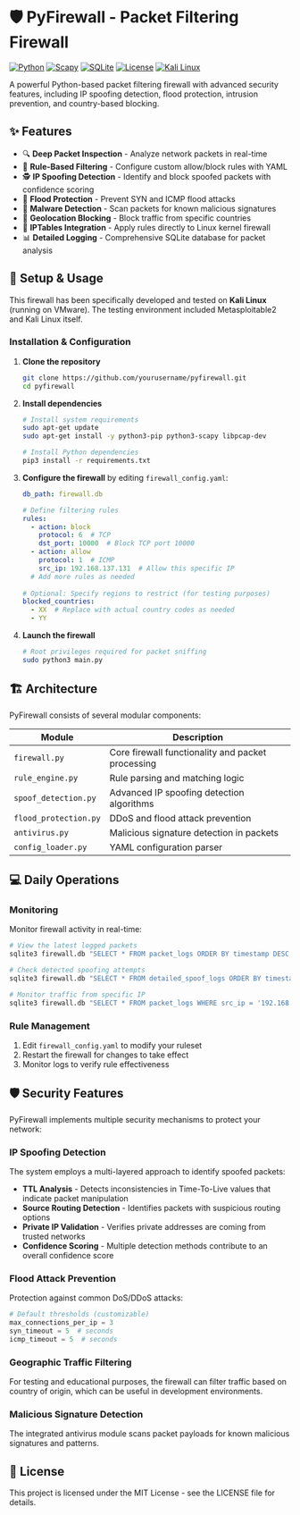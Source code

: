 # 🛡️ PyFirewall - Packet Filtering Firewall

[![Python](https://img.shields.io/badge/Python-3.7%2B-blue?style=for-the-badge&logo=python)](https://www.python.org/)
[![Scapy](https://img.shields.io/badge/Scapy-2.4.5-orange?style=for-the-badge&logo=python)](https://scapy.net/)
[![SQLite](https://img.shields.io/badge/SQLite-3.35.5-blue?style=for-the-badge&logo=sqlite)](https://www.sqlite.org/)
[![License](https://img.shields.io/badge/License-MIT-green?style=for-the-badge)](LICENSE)
[![Kali Linux](https://img.shields.io/badge/Kali%20Linux-Compatible-purple?style=for-the-badge&logo=kali-linux)](https://www.kali.org/)

A powerful Python-based packet filtering firewall with advanced security features, including IP spoofing detection, flood protection, intrusion prevention, and country-based blocking.

## ✨ Features

- 🔍 **Deep Packet Inspection** - Analyze network packets in real-time
- 🛑 **Rule-Based Filtering** - Configure custom allow/block rules with YAML
- 🕵️ **IP Spoofing Detection** - Identify and block spoofed packets with confidence scoring
- 🌊 **Flood Protection** - Prevent SYN and ICMP flood attacks
- 🦠 **Malware Detection** - Scan packets for known malicious signatures
- 🚫 **Geolocation Blocking** - Block traffic from specific countries
- 🔄 **IPTables Integration** - Apply rules directly to Linux kernel firewall
- 📊 **Detailed Logging** - Comprehensive SQLite database for packet analysis

## 🚀 Setup & Usage

This firewall has been specifically developed and tested on **Kali Linux** (running on VMware). The testing environment included Metasploitable2 and Kali Linux itself.

### Installation & Configuration

1. **Clone the repository**
   ```bash
   git clone https://github.com/yourusername/pyfirewall.git
   cd pyfirewall
   ```

2. **Install dependencies**
   ```bash
   # Install system requirements
   sudo apt-get update
   sudo apt-get install -y python3-pip python3-scapy libpcap-dev
   
   # Install Python dependencies
   pip3 install -r requirements.txt
   ```

3. **Configure the firewall** by editing `firewall_config.yaml`:
   ```yaml
   db_path: firewall.db
   
   # Define filtering rules
   rules:
     - action: block
       protocol: 6  # TCP
       dst_port: 10000  # Block TCP port 10000
     - action: allow
       protocol: 1  # ICMP
       src_ip: 192.168.137.131  # Allow this specific IP
     # Add more rules as needed
       
   # Optional: Specify regions to restrict (for testing purposes)
   blocked_countries:
     - XX  # Replace with actual country codes as needed
     - YY
   ```

4. **Launch the firewall**
   ```bash
   # Root privileges required for packet sniffing
   sudo python3 main.py
   ```


## 🏗️ Architecture

PyFirewall consists of several modular components:

| Module | Description |
|--------|-------------|
| `firewall.py` | Core firewall functionality and packet processing |
| `rule_engine.py` | Rule parsing and matching logic |
| `spoof_detection.py` | Advanced IP spoofing detection algorithms |
| `flood_protection.py` | DDoS and flood attack prevention |
| `antivirus.py` | Malicious signature detection in packets |
| `config_loader.py` | YAML configuration parser |


## 💻 Daily Operations

### Monitoring

Monitor firewall activity in real-time:

```bash
# View the latest logged packets
sqlite3 firewall.db "SELECT * FROM packet_logs ORDER BY timestamp DESC LIMIT 10;"

# Check detected spoofing attempts
sqlite3 firewall.db "SELECT * FROM detailed_spoof_logs ORDER BY timestamp DESC;"

# Monitor traffic from specific IP
sqlite3 firewall.db "SELECT * FROM packet_logs WHERE src_ip = '192.168.1.100';"
```

### Rule Management

1. Edit `firewall_config.yaml` to modify your ruleset
2. Restart the firewall for changes to take effect
3. Monitor logs to verify rule effectiveness


## 🛡️ Security Features

PyFirewall implements multiple security mechanisms to protect your network:

### IP Spoofing Detection

The system employs a multi-layered approach to identify spoofed packets:

- **TTL Analysis** - Detects inconsistencies in Time-To-Live values that indicate packet manipulation
- **Source Routing Detection** - Identifies packets with suspicious routing options
- **Private IP Validation** - Verifies private addresses are coming from trusted networks
- **Confidence Scoring** - Multiple detection methods contribute to an overall confidence score

### Flood Attack Prevention

Protection against common DoS/DDoS attacks:

```python
# Default thresholds (customizable)
max_connections_per_ip = 3
syn_timeout = 5  # seconds
icmp_timeout = 5  # seconds
```

### Geographic Traffic Filtering

For testing and educational purposes, the firewall can filter traffic based on country of origin, which can be useful in development environments.

### Malicious Signature Detection

The integrated antivirus module scans packet payloads for known malicious signatures and patterns.

## 📄 License

This project is licensed under the MIT License - see the LICENSE file for details.